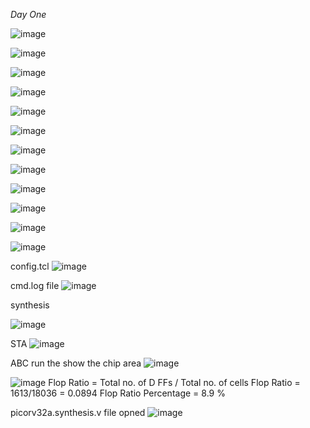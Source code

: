 *Day One*


![image](https://github.com/piyushk246/Digital_VLSI_SoC_Design_And_Planning/assets/65733681/77dce345-cd42-4fc3-9a33-628eb09050d9)

![image](https://github.com/piyushk246/Digital_VLSI_SoC_Design_And_Planning/assets/65733681/d11bf32c-d6e8-456d-bc89-d3447b1a7637)


![image](https://github.com/piyushk246/Digital_VLSI_SoC_Design_And_Planning/assets/65733681/5ea5e5a2-b5d8-4caf-a332-d60fbc75c147)



![image](https://github.com/piyushk246/Digital_VLSI_SoC_Design_And_Planning/assets/65733681/3b5650c1-dc43-41af-9933-e06c9213852b)

![image](https://github.com/piyushk246/Digital_VLSI_SoC_Design_And_Planning/assets/65733681/c772d5fe-584a-4e24-a92c-71448d935c1b)

![image](https://github.com/piyushk246/Digital_VLSI_SoC_Design_And_Planning/assets/65733681/b10b68f1-e3ea-4261-9944-718959a4519f)

![image](https://github.com/piyushk246/Digital_VLSI_SoC_Design_And_Planning/assets/65733681/a029f6bf-2a0a-455f-ad84-cba763949ed7)


![image](https://github.com/piyushk246/Digital_VLSI_SoC_Design_And_Planning/assets/65733681/b9b6de80-4ead-4150-9f2c-1457f4bb59d3)

![image](https://github.com/piyushk246/Digital_VLSI_SoC_Design_And_Planning/assets/65733681/6c0cc9d4-49fb-4958-8d35-61ef5f1787c7)



![image](https://github.com/piyushk246/Digital_VLSI_SoC_Design_And_Planning/assets/65733681/bd530206-ae3a-44ce-a7d5-d26910ca3f1d)

![image](https://github.com/piyushk246/Digital_VLSI_SoC_Design_And_Planning/assets/65733681/a7a5ca3f-275f-4679-b85e-ffa3f078bda1)

![image](https://github.com/piyushk246/Digital_VLSI_SoC_Design_And_Planning/assets/65733681/d67afefc-537c-4403-8db8-552338fd25ce)

config.tcl
![image](https://github.com/piyushk246/Digital_VLSI_SoC_Design_And_Planning/assets/65733681/20a5fff0-d311-4c33-bcbe-cd24d4867a84)

cmd.log file
![image](https://github.com/piyushk246/Digital_VLSI_SoC_Design_And_Planning/assets/65733681/44f10d0a-f7f4-40c9-b6cb-09aa9ff3701f)



synthesis

![image](https://github.com/piyushk246/Digital_VLSI_SoC_Design_And_Planning/assets/65733681/f8a87cb7-2d99-45c9-81e3-e5dbcd651c7c)

STA
![image](https://github.com/piyushk246/Digital_VLSI_SoC_Design_And_Planning/assets/65733681/2aed362e-c07c-4e9b-8a5f-3c3e94763eb3)

ABC run the show the chip area
![image](https://github.com/piyushk246/Digital_VLSI_SoC_Design_And_Planning/assets/65733681/e07bb627-76f3-4af0-9d89-00f82bfbb62b)

![image](https://github.com/piyushk246/Digital_VLSI_SoC_Design_And_Planning/assets/65733681/fe585896-3571-4856-a4b6-a0444f35eb1d)
Flop Ratio = Total no. of D FFs / Total no. of cells
Flop Ratio = 1613/18036 = 0.0894
Flop Ratio Percentage = 8.9 %


picorv32a.synthesis.v file opned
![image](https://github.com/piyushk246/Digital_VLSI_SoC_Design_And_Planning/assets/65733681/9d585b92-b3c6-4275-9f74-de85318ba1c8)

